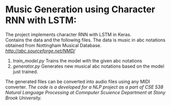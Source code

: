 # Music Generation using Character RNN with LSTM:
The project implements character RNN with LSTM in Keras.  
Contains the data and the following files. The data is music in abc notations obtained from Nottingham Musical Database.
*http://abc.sourceforge.net/NMD/* <br>

1. *train_model.py* Trains the model with the given abc notations <br>
2. *generator.py* Generates new musical abc notations based on the model just trained.  

The generated files can be converted into audio files using any MIDI converter. 
*The code is a developed for a NLP project as a part of CSE 538 Natural Language Processing at Comnputer Scuience Department at Stony Brook University.*
